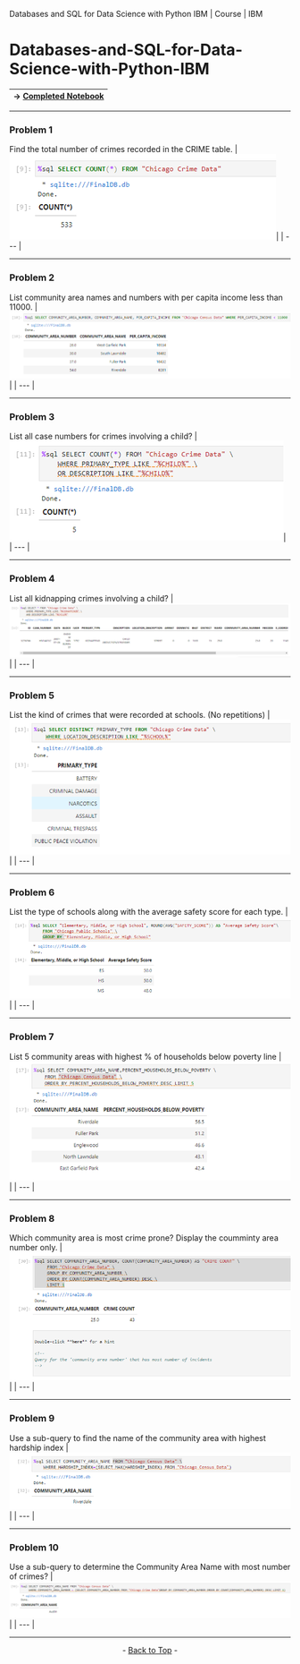 <span id="top"> Databases and SQL for Data Science with Python IBM | Course | IBM </span>
# Databases-and-SQL-for-Data-Science-with-Python-IBM



| → [Completed Notebook](https://github.com/wy-chan/Databases-and-SQL-for-Data-Science-with-Python-IBM/blob/main/mod5_final_project.ipynb) |
| --- |

---


### Problem 1
Find the total number of crimes recorded in the CRIME table.
|![screenshot 1](https://github.com/wy-chan/Databases-and-SQL-for-Data-Science-with-Python-IBM/blob/main/screenshots/Q1.png)|
| --- |

---

### Problem 2
List community area names and numbers with per capita income less than 11000.
|![screenshot 2](https://github.com/wy-chan/Databases-and-SQL-for-Data-Science-with-Python-IBM/blob/main/screenshots/Q2.png)|
| --- |

---

### Problem 3
List all case numbers for crimes involving a child?
|![screenshot 3](https://github.com/wy-chan/Databases-and-SQL-for-Data-Science-with-Python-IBM/blob/main/screenshots/Q3.png)|
| --- |

---

### Problem 4
List all kidnapping crimes involving a child?
|![screenshot 4](https://github.com/wy-chan/Databases-and-SQL-for-Data-Science-with-Python-IBM/blob/main/screenshots/Q4.png)|
| --- |


---

### Problem 5
List the kind of crimes that were recorded at schools. (No repetitions)
|![screenshot 5](https://github.com/wy-chan/Databases-and-SQL-for-Data-Science-with-Python-IBM/blob/main/screenshots/Q5.png)|
| --- |


---

### Problem 6
List the type of schools along with the average safety score for each type.
|![screenshot 6](https://github.com/wy-chan/Databases-and-SQL-for-Data-Science-with-Python-IBM/blob/main/screenshots/Q6.png)|
| --- |


---

### Problem 7
List 5 community areas with highest % of households below poverty line
|![screenshot 7](https://github.com/wy-chan/Databases-and-SQL-for-Data-Science-with-Python-IBM/blob/main/screenshots/Q7.png)|
| --- |


---

### Problem 8
Which community area is most crime prone? Display the coumminty area number only.
|![screenshot 8](https://github.com/wy-chan/Databases-and-SQL-for-Data-Science-with-Python-IBM/blob/main/screenshots/Q8.png)|
| --- |


---

### Problem 9
Use a sub-query to find the name of the community area with highest hardship index
|![screenshot 9](https://github.com/wy-chan/Databases-and-SQL-for-Data-Science-with-Python-IBM/blob/main/screenshots/Q9.png)|
| --- |


---

### Problem 10
Use a sub-query to determine the Community Area Name with most number of crimes?
|![screenshot 10](https://github.com/wy-chan/Databases-and-SQL-for-Data-Science-with-Python-IBM/blob/main/screenshots/Q10.png)|
| --- |


---

<center> - <a href="#top">Back to Top</a> - </center>
